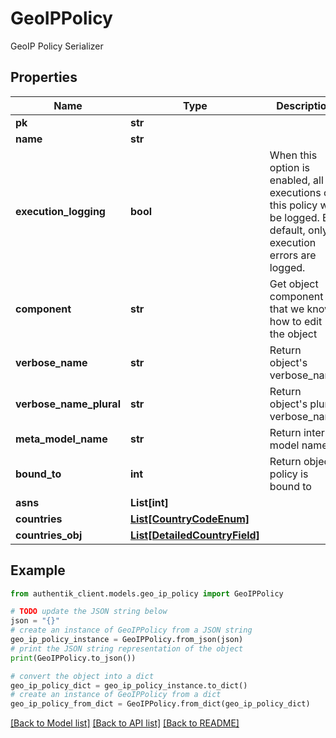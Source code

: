 # GeoIPPolicy

GeoIP Policy Serializer

## Properties

Name | Type | Description | Notes
------------ | ------------- | ------------- | -------------
**pk** | **str** |  | [readonly] 
**name** | **str** |  | 
**execution_logging** | **bool** | When this option is enabled, all executions of this policy will be logged. By default, only execution errors are logged. | [optional] 
**component** | **str** | Get object component so that we know how to edit the object | [readonly] 
**verbose_name** | **str** | Return object&#39;s verbose_name | [readonly] 
**verbose_name_plural** | **str** | Return object&#39;s plural verbose_name | [readonly] 
**meta_model_name** | **str** | Return internal model name | [readonly] 
**bound_to** | **int** | Return objects policy is bound to | [readonly] 
**asns** | **List[int]** |  | [optional] 
**countries** | [**List[CountryCodeEnum]**](CountryCodeEnum.md) |  | 
**countries_obj** | [**List[DetailedCountryField]**](DetailedCountryField.md) |  | [readonly] 

## Example

```python
from authentik_client.models.geo_ip_policy import GeoIPPolicy

# TODO update the JSON string below
json = "{}"
# create an instance of GeoIPPolicy from a JSON string
geo_ip_policy_instance = GeoIPPolicy.from_json(json)
# print the JSON string representation of the object
print(GeoIPPolicy.to_json())

# convert the object into a dict
geo_ip_policy_dict = geo_ip_policy_instance.to_dict()
# create an instance of GeoIPPolicy from a dict
geo_ip_policy_from_dict = GeoIPPolicy.from_dict(geo_ip_policy_dict)
```
[[Back to Model list]](../README.md#documentation-for-models) [[Back to API list]](../README.md#documentation-for-api-endpoints) [[Back to README]](../README.md)


